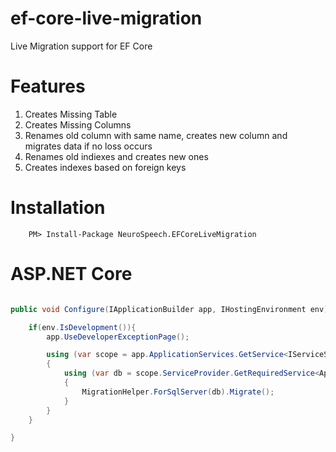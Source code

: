 # ef-core-live-migration
Live Migration support for EF Core

# Features

1. Creates Missing Table
2. Creates Missing Columns
3. Renames old column with same name, creates new column and migrates data if no loss occurs
4. Renames old indiexes and creates new ones
5. Creates indexes based on foreign keys

# Installation

```
	PM> Install-Package NeuroSpeech.EFCoreLiveMigration
```

# ASP.NET Core

```c#

public void Configure(IApplicationBuilder app, IHostingEnvironment env){

	if(env.IsDevelopment()){
		app.UseDeveloperExceptionPage();

		using (var scope = app.ApplicationServices.GetService<IServiceScopeFactory>().CreateScope())
		{
			using (var db = scope.ServiceProvider.GetRequiredService<AppModelContext>())
			{
				MigrationHelper.ForSqlServer(db).Migrate();
			}
		}
	}

}

```
